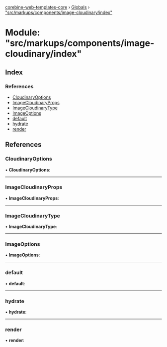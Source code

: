[corebine-web-templates-core](../README.md) › [Globals](../globals.md) › ["src/markups/components/image-cloudinary/index"](_src_markups_components_image_cloudinary_index_.md)

# Module: "src/markups/components/image-cloudinary/index"

## Index

### References

* [CloudinaryOptions](_src_markups_components_image_cloudinary_index_.md#cloudinaryoptions)
* [ImageCloudinaryProps](_src_markups_components_image_cloudinary_index_.md#imagecloudinaryprops)
* [ImageCloudinaryType](_src_markups_components_image_cloudinary_index_.md#imagecloudinarytype)
* [ImageOptions](_src_markups_components_image_cloudinary_index_.md#imageoptions)
* [default](_src_markups_components_image_cloudinary_index_.md#default)
* [hydrate](_src_markups_components_image_cloudinary_index_.md#hydrate)
* [render](_src_markups_components_image_cloudinary_index_.md#render)

## References

###  CloudinaryOptions

• **CloudinaryOptions**:

___

###  ImageCloudinaryProps

• **ImageCloudinaryProps**:

___

###  ImageCloudinaryType

• **ImageCloudinaryType**:

___

###  ImageOptions

• **ImageOptions**:

___

###  default

• **default**:

___

###  hydrate

• **hydrate**:

___

###  render

• **render**:
